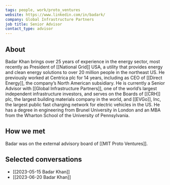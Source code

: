 ```yaml
---
tags: people, work/proto_ventures
website: https://www.linkedin.com/in/badark/
company: Global Infrastructure Partners
job title: Senior Advisor
contact_type: advisor
---
```

## About
Badar Khan brings over 25 years of experience in the energy sector, most recently as President of [[National Grid]] USA, a utility that provides energy and clean energy solutions to over 20 million people in the northeast US. He previously worked at Centrica plc for 14 years, including as CEO of [[Direct Energy]], the company’s North American subsidiary. He is currently a Senior Advisor with [[Global Infrastructure Partners]], one of the world’s largest independent infrastructure investors, and serves on the Boards of [[CRH]] plc, the largest building materials company in the world, and [[EVGo]], Inc, the largest public fast charging network for electric vehicles in the US. He has a degree in engineering from Brunel University in London and an MBA from the Wharton School of the University of Pennsylvania.

## How we met
Badar was on the external advisory board of [[MIT Proto Ventures]].

## Selected conversations
- [[2023-05-15 Badar Khan]]
- [[2023-06-20 Badar Khan]]